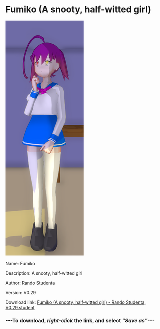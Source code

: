 # Fumiko (A snooty, half-witted girl)

<img src = "https://raw.githubusercontent.com/Arbiter1223/Daigaku-Gurashi-Custom-Students/master/Students/Files/Fumiko%20(A%20snooty%2C%20half-witted%20girl).png">

Name: Fumiko

Description: A snooty, half-witted girl

Author: Rando Studenta

Version: V0.29

Download link: <a href="https://raw.githubusercontent.com/Arbiter1223/Daigaku-Gurashi-Custom-Students/master/Students/Files/Fumiko%20(A%20snooty%2C%20half-witted%20girl)%20-%20Rando%20Studenta%2C%20V0.29.student">Fumiko (A snooty, half-witted girl) - Rando Studenta, V0.29.student</a>

### ---**To download, _right-click_ the link, and select _"Save as"_**---
